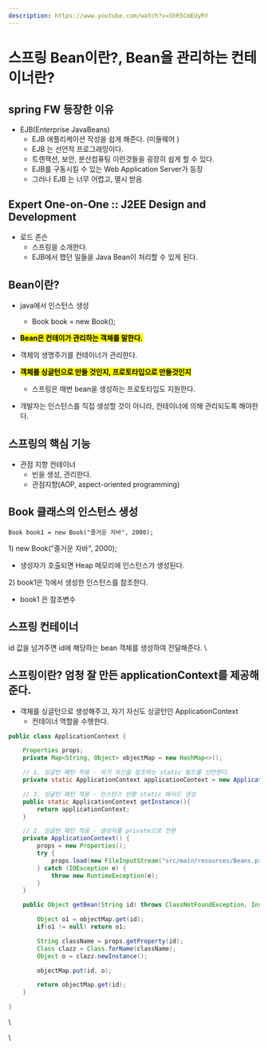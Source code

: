 ```yaml
---
description: https://www.youtube.com/watch?v=ShR5CmEUyRY
---
```


# 스프링 Bean이란?, Bean을 관리하는 컨테이너란?

## spring FW 등장한 이유

* EJB(Enterprise JavaBeans)
  * EJB 애플리케이션 작성을 쉽게 해준다. (미들웨어 )
  * EJB 는 선언적 프로그래밍이다.
  * 트랜잭션, 보안, 분산컴퓨팅 이런것들을 굉장히 쉽게 할 수 있다.
  * EJB를 구동시킬 수 있는 Web Application Server가 등장
  * 그러나 EJB 는 너무 어렵고, 멸시 받음

## Expert One-on-One :: J2EE Design and  Development

* 로드 존슨
  * 스프링을 소개한다.
  * EJB에서 했던 일들을 Java Bean이 처리할 수 있게 된다.&#x20;

## Bean이란?

*   java에서 인스턴스 생성

    * Book book = new Book();


* <mark style="background-color:yellow;">**Bean은 컨테이가 관리하는 객체를 말한다.**</mark>&#x20;
* 객체의 생명주기를 컨테이너가 관리한다.
* <mark style="background-color:yellow;">**객체를 싱글턴으로 만들 것인지, 프로토타입으로 만들것인지**</mark>
  * 스프링은 매번 bean을 생성하는 프로토타입도 지원한다.
* 개발자는 인스턴스를 직접 생성할 것이 아니라, 컨테이너에 의해 관리되도록 해야한다.&#x20;

## 스프링의 핵심 기능

* 관점 지향 컨테이너
  * 빈을 생성, 관리한다.
  * 관점지향(AOP, aspect-oriented programming)

&#x20;&#x20;

## Book 클래스의 인스턴스 생성&#x20;

```
Book book1 = new Book("즐거운 자바", 2000);
```

1\) new Book("즐거운 자바", 2000);

* 생성자가 호출되면 Heap 메모리에 인스턴스가 생성된다.&#x20;

2\) book1은 1)에서  생성한 인스턴스를 참조한다.&#x20;

* book1 은 참조변수



## 스프링 컨테이너

id 값을 넘겨주면 id에 해당하는 bean 객체를 생성하여 전달해준다. \




## 스프링이란? 엄청 잘 만든 applicationContext를 제공해준다.

* 객체를 싱글턴으로 생성해주고, 자기 자신도 싱글턴인 ApplicationContext
  * 컨테이너 역할을 수행한다.&#x20;

```java
public class ApplicationContext {

    Properties props;
    private Map<String, Object> objectMap = new HashMap<>();

    // 1. 싱글턴 패턴 적용 - 자기 자신을 참조하는 static 필드를 선언한다.
    private static ApplicationContext applicationContext = new ApplicationContext();

    // 3. 싱글턴 패턴 적용 - 인스턴스 반환 static 메서드 생성
    public static ApplicationContext getInstance(){
        return applicationContext;
    }

    // 2. 싱글턴 패턴 적용 - 생성자를 private으로 전환
    private ApplicationContext() {
        props = new Properties();
        try {
            props.load(new FileInputStream("src/main/resources/Beans.properties"));
        } catch (IOException e) {
            throw new RuntimeException(e);
        }
    }

    public Object getBean(String id) throws ClassNotFoundException, InstantiationException, IllegalAccessException {

        Object o1 = objectMap.get(id);
        if(o1 != null) return o1;

        String className = props.getProperty(id);
        Class clazz = Class.forName(className);
        Object o = clazz.newInstance();

        objectMap.put(id, o);

        return objectMap.get(id);
    }

}
```

\


\


